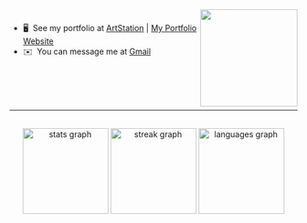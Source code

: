 <img align="right" height="170" src="https://24.media.tumblr.com/8210fd413c5ce209678ef82d65731443/tumblr_mjphnqLpNy1s5jjtzo1_400.gif"  />

###

-   🖥️  See my portfolio at 
[ArtStation](http://www.artstation.com/shannenesguerra) |
[My Portfolio Website](https://shannenesguerra.github.io/portfolio_website/)
-   ✉️  You can message me at [Gmail](mailto:shannenesguerra08@gmail.com)

###
<br><br><br>
<hr>

<br clear="both">

<div align="center">
  <img src="https://github-readme-stats.vercel.app/api?username=shannenesguerra&hide_title=false&hide_rank=false&show_icons=true&include_all_commits=true&count_private=true&disable_animations=false&theme=dracula&locale=en&hide_border=false" height="150" alt="stats graph"  />
  <img src="https://streak-stats.demolab.com?user=shannenesguerra&locale=en&mode=daily&theme=dracula&hide_border=false&border_radius=5" height="150" alt="streak graph"  />
  <img src="https://github-readme-stats.vercel.app/api/top-langs?username=shannenesguerra&locale=en&hide_title=false&layout=compact&card_width=320&langs_count=5&theme=dracula&hide_border=false" height="150" alt="languages graph"  />
</div>

###
